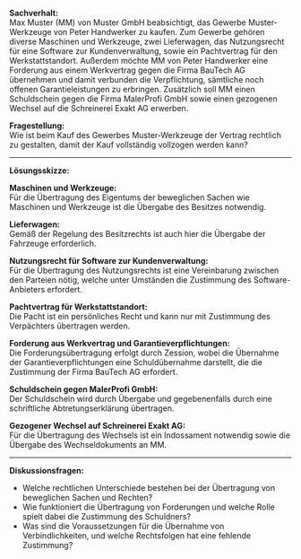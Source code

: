 **Sachverhalt:**  
Max Muster (MM) von Muster GmbH beabsichtigt, das Gewerbe Muster-Werkzeuge von Peter Handwerker zu kaufen. Zum Gewerbe gehören diverse Maschinen und Werkzeuge, zwei Lieferwagen, das Nutzungsrecht für eine Software zur Kundenverwaltung, sowie ein Pachtvertrag für den Werkstattstandort. Außerdem möchte MM von Peter Handwerker eine Forderung aus einem Werkvertrag gegen die Firma BauTech AG übernehmen und damit verbunden die Verpflichtung, sämtliche noch offenen Garantieleistungen zu erbringen. Zusätzlich soll MM einen Schuldschein gegen die Firma MalerProfi GmbH sowie einen gezogenen Wechsel auf die Schreinerei Exakt AG erwerben.

**Fragestellung:**  
Wie ist beim Kauf des Gewerbes Muster-Werkzeuge der Vertrag rechtlich zu gestalten, damit der Kauf vollständig vollzogen werden kann?

---

**Lösungsskizze:**

**Maschinen und Werkzeuge:**  
Für die Übertragung des Eigentums der beweglichen Sachen wie Maschinen und Werkzeuge ist die Übergabe des Besitzes notwendig.

**Lieferwagen:**  
Gemäß der Regelung des Besitzrechts ist auch hier die Übergabe der Fahrzeuge erforderlich.

**Nutzungsrecht für Software zur Kundenverwaltung:**  
Für die Übertragung des Nutzungsrechts ist eine Vereinbarung zwischen den Parteien nötig, welche unter Umständen die Zustimmung des Software-Anbieters erfordert.

**Pachtvertrag für Werkstattstandort:**  
Die Pacht ist ein persönliches Recht und kann nur mit Zustimmung des Verpächters übertragen werden.

**Forderung aus Werkvertrag und Garantieverpflichtungen:**  
Die Forderungsübertragung erfolgt durch Zession, wobei die Übernahme der Garantieverpflichtungen eine Schuldübernahme darstellt, die die Zustimmung der Firma BauTech AG erfordert.

**Schuldschein gegen MalerProfi GmbH:**  
Der Schuldschein wird durch Übergabe und gegebenenfalls durch eine schriftliche Abtretungserklärung übertragen.

**Gezogener Wechsel auf Schreinerei Exakt AG:**  
Für die Übertragung des Wechsels ist ein Indossament notwendig sowie die Übergabe des Wechseldokuments an MM.

---

**Diskussionsfragen:**

- Welche rechtlichen Unterschiede bestehen bei der Übertragung von beweglichen Sachen und Rechten?
- Wie funktioniert die Übertragung von Forderungen und welche Rolle spielt dabei die Zustimmung des Schuldners?
- Was sind die Voraussetzungen für die Übernahme von Verbindlichkeiten, und welche Rechtsfolgen hat eine fehlende Zustimmung?